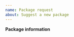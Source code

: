 ```yaml
---
name: Package request
about: Suggest a new package
---
```


**Package information**

<!-- name, url   -->
